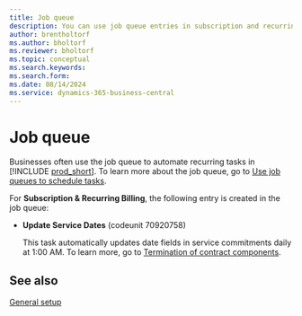 ```yaml
---
title: Job queue
description: You can use job queue entries in subscription and recurring billing.
author: brentholtorf
ms.author: bholtorf
ms.reviewer: bholtorf
ms.topic: conceptual
ms.search.keywords: 
ms.search.form: 
ms.date: 08/14/2024
ms.service: dynamics-365-business-central
---
```


# Job queue

Businesses often use the job queue to automate recurring tasks in [!INCLUDE [prod_short](../../includes/prod_short.md)]. To learn more about the job queue, go to [Use job queues to schedule tasks](../../admin-job-queues-schedule-tasks.md).

For **Subscription & Recurring Billing**, the following entry is created in the job queue:

* **Update Service Dates** (codeunit 70920758)

   This task automatically updates date fields in service commitments daily at 1:00 AM. To learn more, go to [Termination of contract components](../working-with-contracts/service-commitment-cancellation.md).

## See also

[General setup](general.md)